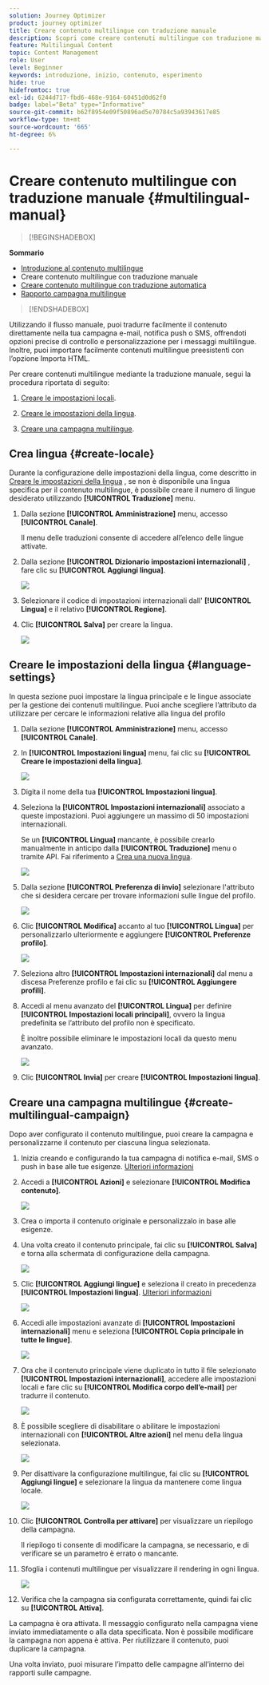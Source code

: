 ```yaml
---
solution: Journey Optimizer
product: journey optimizer
title: Creare contenuto multilingue con traduzione manuale
description: Scopri come creare contenuti multilingue con traduzione manuale in Journey Optimizer
feature: Multilingual Content
topic: Content Management
role: User
level: Beginner
keywords: introduzione, inizio, contenuto, esperimento
hide: true
hidefromtoc: true
exl-id: 6244d717-fbd6-468e-9164-60451d0d62f0
badge: label="Beta" type="Informative"
source-git-commit: b62f8954e09f50896ad5e70784c5a93943617e85
workflow-type: tm+mt
source-wordcount: '665'
ht-degree: 6%

---
```


# Creare contenuto multilingue con traduzione manuale {#multilingual-manual}

>[!BEGINSHADEBOX]

**Sommario**

* [Introduzione al contenuto multilingue](multilingual-gs.md)
* Creare contenuto multilingue con traduzione manuale
* [Creare contenuto multilingue con traduzione automatica](multilingual-automated.md)
* [Rapporto campagna multilingue](multilingual-report.md)

>[!ENDSHADEBOX]

Utilizzando il flusso manuale, puoi tradurre facilmente il contenuto direttamente nella tua campagna e-mail, notifica push o SMS, offrendoti opzioni precise di controllo e personalizzazione per i messaggi multilingue. Inoltre, puoi importare facilmente contenuti multilingue preesistenti con l’opzione Importa HTML.

Per creare contenuti multilingue mediante la traduzione manuale, segui la procedura riportata di seguito:

1. [Creare le impostazioni locali](#create-locale).

1. [Creare le impostazioni della lingua](#create-language-settings).

1. [Creare una campagna multilingue](#create-a-multilingual-campaign).

## Crea lingua {#create-locale}

Durante la configurazione delle impostazioni della lingua, come descritto in [Creare le impostazioni della lingua](#language-settings) , se non è disponibile una lingua specifica per il contenuto multilingue, è possibile creare il numero di lingue desiderato utilizzando **[!UICONTROL Traduzione]** menu.

1. Dalla sezione **[!UICONTROL Amministrazione]** menu, accesso **[!UICONTROL Canale]**.

   Il menu delle traduzioni consente di accedere all’elenco delle lingue attivate.

1. Dalla sezione **[!UICONTROL Dizionario impostazioni internazionali]** , fare clic su **[!UICONTROL Aggiungi lingua]**.

   ![](assets/locale_1.png)

1. Selezionare il codice di impostazioni internazionali dall&#39; **[!UICONTROL Lingua]** e il relativo **[!UICONTROL Regione]**.

1. Clic **[!UICONTROL Salva]** per creare la lingua.

   ![](assets/locale_2.png)

## Creare le impostazioni della lingua {#language-settings}

In questa sezione puoi impostare la lingua principale e le lingue associate per la gestione dei contenuti multilingue. Puoi anche scegliere l’attributo da utilizzare per cercare le informazioni relative alla lingua del profilo

1. Dalla sezione **[!UICONTROL Amministrazione]** menu, accesso **[!UICONTROL Canale]**.

1. In **[!UICONTROL Impostazioni lingua]** menu, fai clic su **[!UICONTROL Creare le impostazioni della lingua]**.

   ![](assets/multilingual-settings-1.png)

1. Digita il nome della tua **[!UICONTROL Impostazioni lingua]**.

1. Seleziona la **[!UICONTROL Impostazioni internazionali]** associato a queste impostazioni. Puoi aggiungere un massimo di 50 impostazioni internazionali.

   Se un **[!UICONTROL Lingua]** mancante, è possibile crearlo manualmente in anticipo dalla **[!UICONTROL Traduzione]** menu o tramite API. Fai riferimento a [Crea una nuova lingua](#create-locale).

   ![](assets/multilingual-settings-2.png)

1. Dalla sezione **[!UICONTROL Preferenza di invio]** selezionare l&#39;attributo che si desidera cercare per trovare informazioni sulle lingue del profilo.

   ![](assets/multilingual-settings-3.png)

1. Clic **[!UICONTROL Modifica]** accanto al tuo **[!UICONTROL Lingua]** per personalizzarlo ulteriormente e aggiungere **[!UICONTROL Preferenze profilo]**.

   ![](assets/multilingual-settings-4.png)

1. Seleziona altro **[!UICONTROL Impostazioni internazionali]** dal menu a discesa Preferenze profilo e fai clic su **[!UICONTROL Aggiungere profili]**.

1. Accedi al menu avanzato del **[!UICONTROL Lingua]** per definire **[!UICONTROL Impostazioni locali principali]**, ovvero la lingua predefinita se l’attributo del profilo non è specificato.

   È inoltre possibile eliminare le impostazioni locali da questo menu avanzato.

   ![](assets/multilingual-settings-5.png)

1. Clic **[!UICONTROL Invia]** per creare **[!UICONTROL Impostazioni lingua]**.

<!--
1. Access the **[!UICONTROL Channel surfaces]** menu and create a new channel surface or select an existing one.

1. In the **[!UICONTROL Header parameters]** section, select the **[!UICONTROL Enable multilingual]** option.

1. Select your **[!UICONTROL Locales dictionary]** and add as many as needed.
-->

## Creare una campagna multilingue {#create-multilingual-campaign}

Dopo aver configurato il contenuto multilingue, puoi creare la campagna e personalizzarne il contenuto per ciascuna lingua selezionata.

1. Inizia creando e configurando la tua campagna di notifica e-mail, SMS o push in base alle tue esigenze. [Ulteriori informazioni](../campaigns/create-campaign.md)

1. Accedi a **[!UICONTROL Azioni]** e selezionare **[!UICONTROL Modifica contenuto]**.

   ![](assets/multilingual-campaign-1.png)

1. Crea o importa il contenuto originale e personalizzalo in base alle esigenze.

1. Una volta creato il contenuto principale, fai clic su **[!UICONTROL Salva]** e torna alla schermata di configurazione della campagna.

   ![](assets/multilingual-campaign-2.png)

1. Clic **[!UICONTROL Aggiungi lingue]** e seleziona il creato in precedenza **[!UICONTROL Impostazioni lingua]**. [Ulteriori informazioni](#create-language-settings)

   ![](assets/multilingual-campaign-3.png)

1. Accedi alle impostazioni avanzate di **[!UICONTROL Impostazioni internazionali]** menu e seleziona **[!UICONTROL Copia principale in tutte le lingue]**.

   ![](assets/multilingual-campaign-4.png)

1. Ora che il contenuto principale viene duplicato in tutto il file selezionato  **[!UICONTROL Impostazioni internazionali]**, accedere alle impostazioni locali e fare clic su **[!UICONTROL Modifica corpo dell’e-mail]** per tradurre il contenuto.

   ![](assets/multilingual-campaign-5.png)

1. È possibile scegliere di disabilitare o abilitare le impostazioni internazionali con **[!UICONTROL Altre azioni]** nel menu della lingua selezionata.

   ![](assets/multilingual-campaign-6.png)

1. Per disattivare la configurazione multilingue, fai clic su **[!UICONTROL Aggiungi lingue]** e selezionare la lingua da mantenere come lingua locale.

   ![](assets/multilingual-campaign-7.png)

1. Clic **[!UICONTROL Controlla per attivare]** per visualizzare un riepilogo della campagna.

   Il riepilogo ti consente di modificare la campagna, se necessario, e di verificare se un parametro è errato o mancante.

1. Sfoglia i contenuti multilingue per visualizzare il rendering in ogni lingua.

   ![](assets/multilingual-campaign-8.png)

1. Verifica che la campagna sia configurata correttamente, quindi fai clic su **[!UICONTROL Attiva]**.

La campagna è ora attivata. Il messaggio configurato nella campagna viene inviato immediatamente o alla data specificata. Non è possibile modificare la campagna non appena è attiva. Per riutilizzare il contenuto, puoi duplicare la campagna.

Una volta inviato, puoi misurare l’impatto delle campagne all’interno dei rapporti sulle campagne.

<!--
# Create a multilingual journey {#create-multilingual-journey}

1. Create your journey with a Delivery and personalize your content as needed.
1. From your delivery action, click Edit content.
1. Click Add languages.

-->
